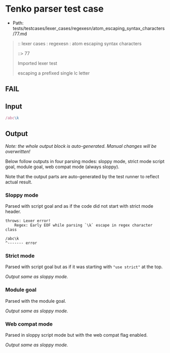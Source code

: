 # Tenko parser test case

- Path: tests/testcases/lexer_cases/regexesn/atom_escaping_syntax_characters/77.md

> :: lexer cases : regexesn : atom escaping syntax characters
>
> ::> 77
>
> Imported lexer test
>
> escaping a prefixed single lc letter

## FAIL

## Input

`````js
/abc\k
`````

## Output

_Note: the whole output block is auto-generated. Manual changes will be overwritten!_

Below follow outputs in four parsing modes: sloppy mode, strict mode script goal, module goal, web compat mode (always sloppy).

Note that the output parts are auto-generated by the test runner to reflect actual result.

### Sloppy mode

Parsed with script goal and as if the code did not start with strict mode header.

`````
throws: Lexer error!
    Regex: Early EOF while parsing `\k` escape in regex character class

/abc\k
^------- error
`````

### Strict mode

Parsed with script goal but as if it was starting with `"use strict"` at the top.

_Output same as sloppy mode._

### Module goal

Parsed with the module goal.

_Output same as sloppy mode._

### Web compat mode

Parsed in sloppy script mode but with the web compat flag enabled.

_Output same as sloppy mode._
